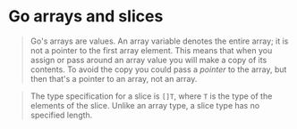 # Go arrays and slices

> Go's arrays are values. An array variable denotes the entire array; it is not a pointer to the first array element. This means that when you assign or pass around an array value you will make a copy of its contents. To avoid the copy you could pass a *pointer* to the array, but then that's a pointer to an array, not an array.

> The type specification for a slice is `[]T`, where `T` is the type of the elements of the slice. Unlike an array type, a slice type has no specified length.

